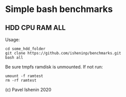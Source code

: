 # Simple bash benchmarks
## HDD CPU RAM ALL

Usage:
```
cd some_hdd_folder
git clone https://github.com/isheninp/benchmarks.git
bash all
```

Be sure tmpfs ramdisk is unmounted. If not run:
```
umount -f ramtest
rm -rf ramtest
```

(c) Pavel Ishenin 2020